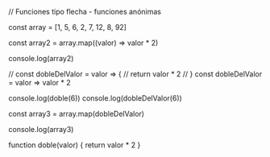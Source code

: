 
// Funciones tipo flecha - funciones anónimas

const array = [1, 5, 6, 2, 7, 12, 8, 92]

const array2 = array.map((valor) => valor * 2)

console.log(array2)

// const dobleDelValor = valor => {
//     return valor * 2
// }
const dobleDelValor = valor => valor * 2

console.log(doble(6))
console.log(dobleDelValor(6))

const array3 = array.map(dobleDelValor)

console.log(array3)

function doble(valor) {
    return valor * 2
}